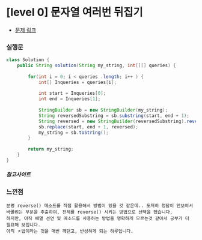 # [level 0] 문자열 여러번 뒤집기

* [문제 링크](https://school.programmers.co.kr/learn/courses/30/lessons/181913)


### 실행문
```java
class Solution {
    public String solution(String my_string, int[][] queries) {
        
        for(int i = 0; i < queries .length; i++ ) {
            int[] Inqueries = queries[i];
            
            int start = Inqueries[0];
            int end = Inqueries[1];
            
            StringBuilder sb = new StringBuilder(my_string);
            String reversedSubstring = sb.substring(start, end + 1);
            String reversed = new StringBuilder(reversedSubstring).reverse().toString(); 
            sb.replace(start, end + 1, reversed); 
            my_string = sb.toString(); 
        }
        
        return my_string;
    }
}
```


##### 참고사이트


### 느낀점
```
분명 reverse() 메소드를 직접 활용해서 방법이 있을 것 같은데.. 도저히 정답이 안보여서
바꿀려는 부분을 추출하여, 전체를 reverse() 시키는 방법으로 선택을 했습니다.
하지만, 아직 배열 선언 및 메소드를 사용하는 방법을 명확하게 모르는것 같아서 공부가 더 필요해 보입니다.
아직 ㅈ밥이라는 것을 매번 깨닫고, 반성하게 되는 하루입니다.
``` 